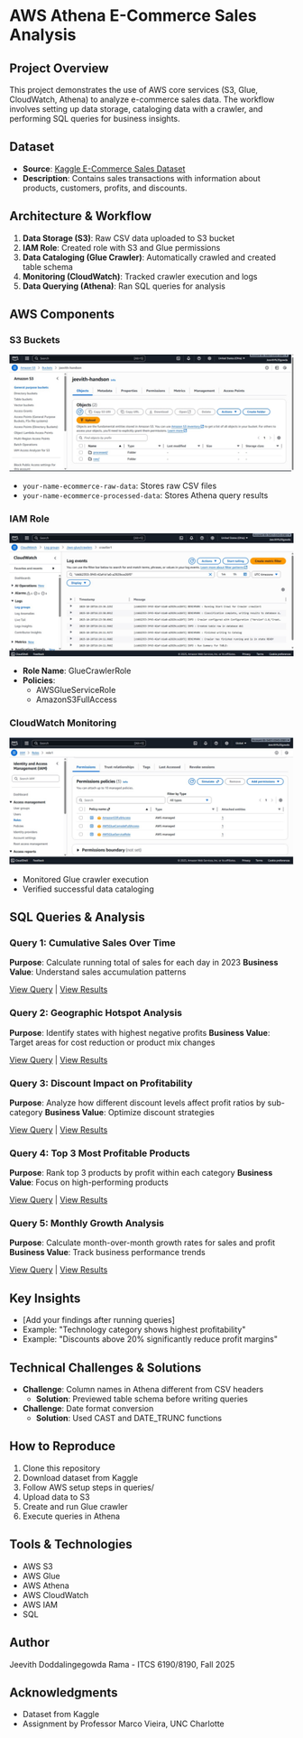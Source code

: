 # AWS Athena E-Commerce Sales Analysis

## Project Overview
This project demonstrates the use of AWS core services (S3, Glue, CloudWatch, Athena) to analyze e-commerce sales data. The workflow involves setting up data storage, cataloging data with a crawler, and performing SQL queries for business insights.

## Dataset
- **Source**: [Kaggle E-Commerce Sales Dataset](https://www.kaggle.com/datasets/thedevastator/unlock-profits-with-e-commerce-sales-data)
- **Description**: Contains sales transactions with information about products, customers, profits, and discounts.

## Architecture & Workflow

1. **Data Storage (S3)**: Raw CSV data uploaded to S3 bucket
2. **IAM Role**: Created role with S3 and Glue permissions
3. **Data Cataloging (Glue Crawler)**: Automatically crawled and created table schema
4. **Monitoring (CloudWatch)**: Tracked crawler execution and logs
5. **Data Querying (Athena)**: Ran SQL queries for analysis

## AWS Components

### S3 Buckets
![S3 Buckets](screenshots/s3_buckets.png)
- `your-name-ecommerce-raw-data`: Stores raw CSV files
- `your-name-ecommerce-processed-data`: Stores Athena query results

### IAM Role
![IAM Role](screenshots/iam_role.png)
- **Role Name**: GlueCrawlerRole
- **Policies**: 
  - AWSGlueServiceRole
  - AmazonS3FullAccess

### CloudWatch Monitoring
![CloudWatch Logs](screenshots/cloudwatch_logs.png)
- Monitored Glue crawler execution
- Verified successful data cataloging

## SQL Queries & Analysis

### Query 1: Cumulative Sales Over Time
**Purpose**: Calculate running total of sales for each day in 2023
**Business Value**: Understand sales accumulation patterns

[View Query](queries/query1_cumulative_sales.sql) | [View Results](results/q1.csv)

### Query 2: Geographic Hotspot Analysis
**Purpose**: Identify states with highest negative profits
**Business Value**: Target areas for cost reduction or product mix changes

[View Query](queries/query2_cumulative_sales.sql) | [View Results](results/q2.csv)

### Query 3: Discount Impact on Profitability
**Purpose**: Analyze how different discount levels affect profit ratios by sub-category
**Business Value**: Optimize discount strategies

[View Query](queries/query3_discount_impact.sql) | [View Results](results/q3.csv)

### Query 4: Top 3 Most Profitable Products
**Purpose**: Rank top 3 products by profit within each category
**Business Value**: Focus on high-performing products

[View Query](queries/query4_top_products.sql) | [View Results](results/q4.csv)

### Query 5: Monthly Growth Analysis
**Purpose**: Calculate month-over-month growth rates for sales and profit
**Business Value**: Track business performance trends

[View Query](queries/query5_monthly_growth.sql) | [View Results](results/q5.csv)

## Key Insights
- [Add your findings after running queries]
- Example: "Technology category shows highest profitability"
- Example: "Discounts above 20% significantly reduce profit margins"

## Technical Challenges & Solutions
- **Challenge**: Column names in Athena different from CSV headers
  - **Solution**: Previewed table schema before writing queries
- **Challenge**: Date format conversion
  - **Solution**: Used CAST and DATE_TRUNC functions

## How to Reproduce

1. Clone this repository
2. Download dataset from Kaggle
3. Follow AWS setup steps in queries/
4. Upload data to S3
5. Create and run Glue crawler
6. Execute queries in Athena

## Tools & Technologies
- AWS S3
- AWS Glue
- AWS Athena
- AWS CloudWatch
- AWS IAM
- SQL

## Author
Jeevith Doddalingegowda Rama - ITCS 6190/8190, Fall 2025

## Acknowledgments
- Dataset from Kaggle
- Assignment by Professor Marco Vieira, UNC Charlotte
